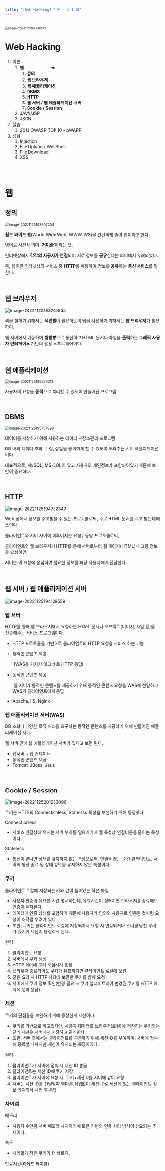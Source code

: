 ```yaml
---
title: "[Web Hacking] 이론 - 1-1 웹"
---
```


<br>

<img src="https://raw.githubusercontent.com/EONION-TH3DB/image_repo/main/img2/image-20221125192248572.png" alt="image-20221125192248572" style="zoom: 67%;" />

# Web Hacking

1. 이론
   1. **웹** &emsp;&emsp;&emsp;&emsp;&emsp;&emsp;☚
      1. **정의**
      2. **웹 브라우저**
      3. **웹 애플리케이션**
      4. **DBMS**
      5. **HTTP**
      6. **웹 서버 / 웹 애플리케이션 서버**
      7. **Cookie / Session**
   2. JAVA/JSP
   3. JSON
2. 실습
   1. 2013 OWASP TOP 10 - bWAPP
3. 심화
   1. Injection
   2. File Upload / WebShell
   3. File Download
   4. XSS

<BR><br>

# 웹

## 정의

<img src="https://raw.githubusercontent.com/EONION-TH3DB/image_repo/main/img2/image-20221125193507204.png" alt="image-20221125193507204" style="zoom:80%;" />

**월드 와이드 웹**(World Wide Web, WWW, W3)을 간단하게 줄여 웹이라고 한다.

영어로 사전적 의미 '**거미줄**'이라는 뜻.

인터넷상에서 **각각의 사용자가 연결**되어 서로 정보를 **공유**한다는 의미에서 유래되었다.

즉, 웹이란 인터넷상의 서비스 중 **HTTP**를 이용하여 정보를 **공유**하는 **통신 서비스**를 말한다.

<br>

## 웹 브라우저

![image-20221125193745855](https://raw.githubusercontent.com/EONION-TH3DB/image_repo/main/img2/image-20221125193745855.png)

색을 칠하기 위해서는 **색연필**이 필요하듯이 웹을 사용하기 위해서는 **웹 브라우저**가 필요하다.

웹 서버에서 이동하며 **쌍방향**으로 통신하고 HTML 문서나 파일을 **출력**하는 **그래픽 사용자 인터페이스** 기반의 응용 소프트웨어이다.

<br>

## 웹 애플리케이션

<img src="https://raw.githubusercontent.com/EONION-TH3DB/image_repo/main/img2/image-20221125195559213.png" alt="image-20221125195559213" style="zoom:80%;" />

사용자의 요청을 **동적**으로 처리할 수 있도록 만들어진 프로그램

<br>

## DBMS

<img src="https://raw.githubusercontent.com/EONION-TH3DB/image_repo/main/img2/image-20221125195757998.png" alt="image-20221125195757998" style="zoom:80%;" />

데이터를 저장하기 위해 사용하는 데이터 저장소관리 프로그램

DB 내의 데이터 조회, 수정, 삽입을 용이하게 할 수 있도록 도와주는 서버 애플리케이션이다.

대표적으로, MySQL, MS-SQL이 있고 사용자의 개인정보가 포함되어있기 때문에 보안이 중요하다.

<br>

## HTTP

![image-20221125194732347](https://raw.githubusercontent.com/EONION-TH3DB/image_repo/main/img2/image-20221125194732347.png)

Web 상에서 정보를 주고받을 수 있는 프로토콜로써, 주로 HTML 문서를 주고 받는데에 쓰인다.

클라이언트와 서버 사이에 이루어지는 요청 / 응답 프로토콜로써,

클라이언트인 웹 브라우저가 HTTP를 통해 서버로부터 웹 페이지(HTML)나 그림 정보를 요청하면,

서버는 이 요청에 응답하여 필요한 정보를 해당 사용자에게 전달한다.

<br>

## 웹 서버 / 웹 애플리케이션 서버

![image-20221125194129559](https://raw.githubusercontent.com/EONION-TH3DB/image_repo/main/img2/image-20221125194129559.png)

### 웹 서버

HTTP를 통해 웹 브라우저에서 요청하는 HTML 문서나 오브젝트(이미지, 파일 등)을 전송해주는 서비스 프로그램이다.

- HTTP 프로토콜을 기반으로 클라이언트의 HTTP 요청을 서비스 하는 기능

- 정적인 콘텐츠 제공

  ​	(WAS를 거치지 않고 바로 HTTP 응답)

- 동적인 콘텐츠 제공

  ​	웹 서버가 동적인 콘텐츠를 제공하기 위해 동적인 콘텐츠 요청을 WAS에 전달하고 WAS가 클라이언트에게 응답

- Apache, IIS, Nginx

### 웹 애플리케이션 서버(WAS)

 DB 조회나 다양한 로직 처리를 요구하는 동적인 콘텐츠를 제공하기 위해 만들어진 애플리케이션 서버.

웹 서버 안에 웹 애플리케이션 서버가 있다고 보면 된다.

- 웹서버 + 웹 컨테이너
- 동적인 콘텐츠 제공
- Tomcat, JBoss, Jeus

<br>

## Cookie / Session

![image-20221125201233096](https://raw.githubusercontent.com/EONION-TH3DB/image_repo/main/img2/image-20221125201233096.png)

쿠키는 HTTP의 Connectionless, Stateless 특성을 보완하기 위해 등장했다.

Connectionless

- 서비스 연결상태 유지는 서버 부하를 일으키기에 웹 특성상 연결비용을 줄이는 특성이다.

Stateless

- 통신이 끝나면 상태를 유지하지 않는 특성으로써, 연결을 끊는 순간 클라이언트, 서버의 통신 종료 및 상태 정보를 유지하지 않는 특성이다.

### 쿠키

클라이언트 로컬에 저장되는 키와 값이 들어있는 작은 파일

- 사용자 인증이 유효한 시간 명시하는데, 유효시간이 정해지면 브라우저를 종료해도 인증이 유지된다.
- 데이터에 인증 상태를 포함하기 때문에 사용자가 임의의 사용자로 인증된 것처럼 요청이 조작될 우려가 있다.
- 또한, 쿠키는 클라이언트 로컬에 저장되어서 요청 시 변질되거나 스니핑 당할 우려가 있기에 세션이 등장하게 된다.

원리

1. 클라이언트 요청
2. 서버에서 쿠키 생성
3. HTTP 헤더에 쿠키 포함시겨 응답
4. 브라우저 종료되어도 쿠키가 유효하다면 클라이언트 로컬에 보관
5. 같은 요청 시 HTTP 헤더에 보관한 쿠키를 함께 요청
6. 서버에서 쿠키 정보 확인(변경 필요 시 쿠키 업데이트하여 변경된 쿠키를 HTTP 헤더에 넣어 응답)

### 세션

쿠키의 단점들을 보완하기 위해 등장한게 세션이다.

- 쿠키를 기반으로 하고있지만, 사용자 데이터를 브라우저(로컬)에 저장하는 쿠키와는 달리 세션은 서버에서 저장하고 관리한다.
- 또한, 서버 측에서는 클라이언트를 구분하기 위해 세션 ID를 부여하며, 서버에 접속해 종료할 때까지만 세션이 유지되는 특징이있다.

원리

1. 클라이언트가 서버에 접속 시 세션 ID 발급
2. 클라이언트는 세션 ID에 쿠키 저장
3. 클라이언트가 서버에 요청 시, 쿠키+세션ID를 서버에 같이 요청
4. 서버는 세션 ID를 전달받아 별다른 작업없이 세션 ID로 세션에 있는 클라이언트 정보 가져와서 처리 후 응답

### 차이점

메모리

- 사용자 수만큼 서버 메모리 차지하기에 토큰 기반의 인증 처리 방식이 상요되는 추세이다.

속도

- 처리할게 적은 쿠키가 더 빠르다.

만료시간(라이프 싸이클)
